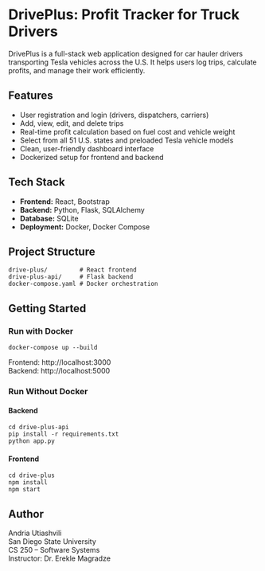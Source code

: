 # DrivePlus: Profit Tracker for Truck Drivers

DrivePlus is a full-stack web application designed for car hauler drivers transporting Tesla vehicles across the U.S. It helps users log trips, calculate profits, and manage their work efficiently.

## Features

- User registration and login (drivers, dispatchers, carriers)  
- Add, view, edit, and delete trips  
- Real-time profit calculation based on fuel cost and vehicle weight  
- Select from all 51 U.S. states and preloaded Tesla vehicle models  
- Clean, user-friendly dashboard interface  
- Dockerized setup for frontend and backend  

## Tech Stack

- **Frontend:** React, Bootstrap
- **Backend:** Python, Flask, SQLAlchemy  
- **Database:** SQLite  
- **Deployment:** Docker, Docker Compose  

## Project Structure

```
drive-plus/         # React frontend  
drive-plus-api/     # Flask backend  
docker-compose.yaml # Docker orchestration  
```

## Getting Started

### Run with Docker

```
docker-compose up --build
```

Frontend: http://localhost:3000  
Backend: http://localhost:5000

### Run Without Docker

#### Backend

```
cd drive-plus-api  
pip install -r requirements.txt  
python app.py
```

#### Frontend

```
cd drive-plus  
npm install  
npm start
```

## Author

Andria Utiashvili  
San Diego State University  
CS 250 – Software Systems  
Instructor: Dr. Erekle Magradze
